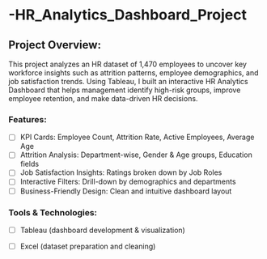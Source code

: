 # -HR_Analytics_Dashboard_Project

## Project Overview:

This project analyzes an HR dataset of 1,470 employees to uncover key workforce insights such as attrition patterns, employee demographics, and job satisfaction trends. Using Tableau, I built an interactive HR Analytics Dashboard that helps management identify high-risk groups, improve employee retention, and make data-driven HR decisions.

### Features:

- [ ] KPI Cards: Employee Count, Attrition Rate, Active Employees, Average Age
- [ ] Attrition Analysis: Department-wise, Gender & Age groups, Education fields
- [ ] Job Satisfaction Insights: Ratings broken down by Job Roles
- [ ] Interactive Filters: Drill-down by demographics and departments
- [ ] Business-Friendly Design: Clean and intuitive dashboard layout

### Tools & Technologies:

- [ ] Tableau (dashboard development & visualization)
- [ ] Excel (dataset preparation and cleaning)

